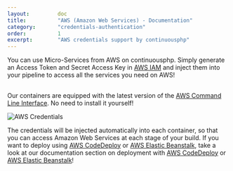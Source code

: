 ```yaml
---
layout:         doc
title:          "AWS (Amazon Web Services) - Documentation"
category:       "credentials-authentication"
order:          1
excerpt:        "AWS credentials support by continuousphp"
---
```

You can use Micro-Services from AWS on continuousphp. Simply generate an Access Token and Secret
Access Key in [AWS IAM](https://aws.amazon.com/iam/) and inject them into your pipeline to
access all the services you need on AWS!

<div class="row panel callout warning clearfix">
  <h2 class="left"><i class="fa fa-exclamation-triangle"></i></h2>
  Our containers are equipped with the latest version of the <a href="https://aws.amazon.com/cli/" target="_blank">AWS Command Line Interface</a>. No need to install it yourself!
</div>

![AWS Credentials](/site/assets/doc/credentials-authentication/aws.png)

The credentials will be injected automatically into each container, so that you can access
Amazon Web Services at each stage of your build. If you want to deploy using
[AWS CodeDeploy](https://aws.amazon.com/codedeploy/) or [AWS Elastic Beanstalk](https://aws.amazon.com/elasticbeanstalk/),
take a look at our documentation section on deployment with [AWS CodeDeploy](/documentation/deployment/aws-code-deploy/)
or [AWS Elastic Beanstalk](/documentation/deployment/aws-elastic-beanstalk/)!
